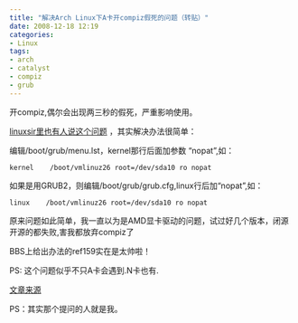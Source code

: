 ```yaml
---
title: "解决Arch Linux下A卡开compiz假死的问题（转贴）"
date: 2008-12-18 12:19
categories:
- Linux
tags:
- arch
- catalyst
- compiz
- grub
---
```


开compiz,偶尔会出现两三秒的假死，严重影响使用。

[linuxsir里也有人说这个问题](http://www.linuxsir.org/bbs/thread339681.html)
，其实解决办法很简单：

编辑/boot/grub/menu.lst，kernel那行后面加参数 “nopat”,如：

    kernel    /boot/vmlinuz26 root=/dev/sda10 ro nopat

如果是用GRUB2，则编辑/boot/grub/grub.cfg,linux行后加“nopat”,如：

    linux    /boot/vmlinuz26 root=/dev/sda10 ro nopat

原来问题如此简单，我一直以为是AMD显卡驱动的问题，试过好几个版本，闭源开源的都失败,害我都放弃compiz了

BBS上给出办法的ref159实在是太帅啦！

PS: 这个问题似乎不只A卡会遇到.N卡也有.

[文章来源](http://xxb.is-programmer.com/2008/12/1/nopat.6498.html)

PS：其实那个提问的人就是我。

